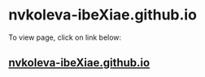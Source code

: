 # nvkoleva-ibeXiae.github.io
To view page, click on link below:
## [nvkoleva-ibeXiae.github.io](https://nvkoleva-ibeXiae.github.io)
